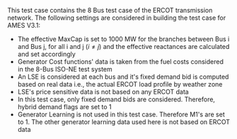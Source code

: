 This test case contains the 8 Bus test case of the ERCOT transmission network. The following settings are considered in building the test case for AMES V3.1:

- The effective MaxCap is set to 1000 MW for the branches between Bus i and Bus j, for all i and j ($i \neq j$) and the effective reactances are calculated and set accordingly
- Generator Cost functions' data is taken from the fuel costs considered in the 8-Bus ISO-NE test system
- An LSE is considered at each bus and it's fixed demand bid is computed based on real data i.e., the actual ERCOT load profile by weather zone
- LSE's price sensitive data is not based on any ERCOT data
- In this test case, only fixed demand bids are considered. Therefore, hybrid demand flags are set to 1
- Generator Learning is not used in this test case. Therefore M1's are set to 1. The other generator learning data used here is not based on ERCOT data
